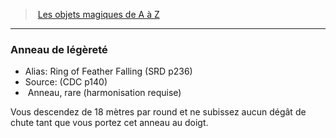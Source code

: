 ﻿> [Les objets magiques de A à Z](hd_magicitems_az_les_objets_magiques_de_a_a_z.md)

---

### Anneau de légèreté

- Alias: Ring of Feather Falling (SRD p236)
- Source: (CDC p140)
-  Anneau, rare (harmonisation requise)

Vous descendez de 18 mètres par round et ne subissez aucun dégât de chute tant que vous portez cet anneau au doigt.


